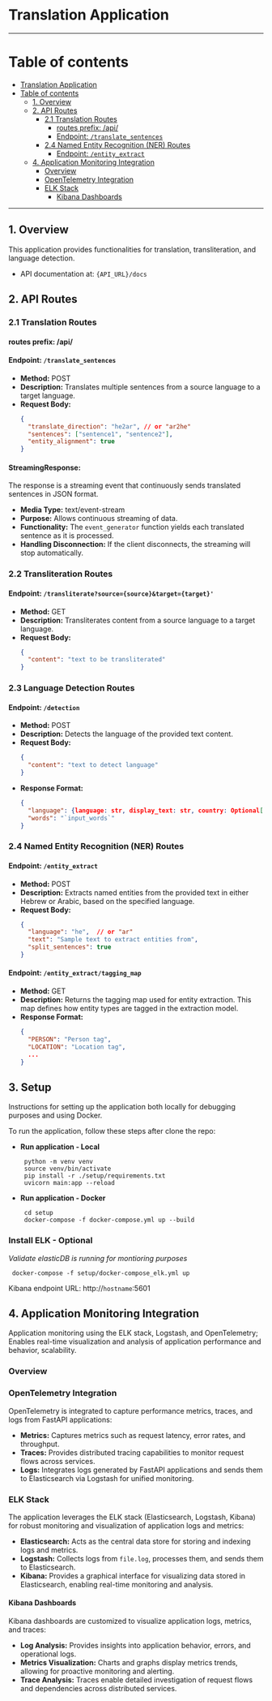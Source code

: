 # Translation Application


---

# Table of contents
- [Translation Application](#translation-application)
- [Table of contents](#table-of-contents)
  - [1. Overview](#1-overview)
  - [2. API Routes](#2-api-routes)
    - [2.1 Translation Routes](#21-translation-routes)
      - [routes prefix: /api/](#routes-prefix-api)
      - [Endpoint: `/translate_sentences`](#endpoint-translate_sentences)
    - [2.4 Named Entity Recognition (NER) Routes](#24-named-entity-recognition-ner-routes)
      - [Endpoint: `/entity_extract`](#endpoint-entity_extract)
  - [4. Application Monitoring Integration](#4-application-monitoring-integration)
    - [Overview](#overview)
    - [OpenTelemetry Integration](#opentelemetry-integration)
    - [ELK Stack](#elk-stack)
      - [Kibana Dashboards](#kibana-dashboards)

---



## 1. Overview

This application provides functionalities for translation, transliteration, and language detection. 
- API documentation at: `{API_URL}/docs` 

## 2. API Routes

### 2.1 Translation Routes
#### routes prefix: /api/

#### Endpoint: `/translate_sentences`

- **Method:** POST
- **Description:** Translates multiple sentences from a source language to a target language.
- **Request Body:**
  ```json
  {
    "translate_direction": "he2ar", // or "ar2he"
    "sentences": ["sentence1", "sentence2"],
    "entity_alignment": true
  }

#### StreamingResponse:
The response is a streaming event that continuously sends translated sentences in JSON format.
- **Media Type:** text/event-stream
- **Purpose:** Allows continuous streaming of data.
- **Functionality:** The `event_generator` function yields each translated sentence as it is processed.
- **Handling Disconnection:** If the client disconnects, the streaming will stop automatically.

### 2.2 Transliteration Routes


#### Endpoint: `/transliterate?source={source}&target={target}'`
- **Method:** GET
- **Description:** Transliterates content from a source language to a target language.
- **Request Body:**
  ```json
  {
    "content": "text to be transliterated"
  }

### 2.3 Language Detection Routes

#### Endpoint: `/detection`

- **Method:** POST
- **Description:** Detects the language of the provided text content.
- **Request Body:**
  ```json
  {
    "content": "text to detect language"
  }
- **Response Format:**
  ```json
  {
    "language": {language: str, display_text: str, country: Optional[str] = None},
    "words": "`input_words`"
  } 
  ```

### 2.4 Named Entity Recognition (NER) Routes

#### Endpoint: `/entity_extract`

- **Method:** POST
- **Description:** Extracts named entities from the provided text in either Hebrew or Arabic, based on the specified language.
- **Request Body:**
  ```json
  {
    "language": "he",  // or "ar"
    "text": "Sample text to extract entities from",
    "split_sentences": true
  }

#### Endpoint: `/entity_extract/tagging_map`

- **Method:** GET
- **Description:** Returns the tagging map used for entity extraction. This map defines how entity types are tagged in the extraction model.
- **Response Format:**
  ```json
  {
    "PERSON": "Person tag",
    "LOCATION": "Location tag",
    ...
  }

## 3. Setup

Instructions for setting up the application both locally for debugging purposes and using Docker.


To run the application, follow these steps after clone the repo:

- **Run application - Local**
  ```
   python -m venv venv
   source venv/bin/activate
   pip install -r ./setup/requirements.txt
   uvicorn main:app --reload
  ```
- **Run application - Docker**
  ```
   cd setup
   docker-compose -f docker-compose.yml up --build
  ```
### Install ELK - Optional
*Validate elasticDB is running for montioring purposes*
  ```
   docker-compose -f setup/docker-compose_elk.yml up
  ```
  Kibana endpoint URL: http://`hostname`:5601

## 4. Application Monitoring Integration

Application monitoring using the ELK stack, Logstash, and OpenTelemetry;
Enables real-time visualization and analysis of application performance and behavior, scalability.

### Overview

### OpenTelemetry Integration

OpenTelemetry is integrated to capture performance metrics, traces, and logs from FastAPI applications:

- **Metrics:** Captures metrics such as request latency, error rates, and throughput.
- **Traces:** Provides distributed tracing capabilities to monitor request flows across services.
- **Logs:** Integrates logs generated by FastAPI applications and sends them to Elasticsearch via Logstash for unified monitoring.

### ELK Stack

The application leverages the ELK stack (Elasticsearch, Logstash, Kibana) for robust monitoring and visualization of application logs and metrics:

- **Elasticsearch:** Acts as the central data store for storing and indexing logs and metrics.
- **Logstash:** Collects logs from `file.log`, processes them, and sends them to Elasticsearch.
- **Kibana:** Provides a graphical interface for visualizing data stored in Elasticsearch, enabling real-time monitoring and analysis.

#### Kibana Dashboards

Kibana dashboards are customized to visualize application logs, metrics, and traces:

- **Log Analysis:** Provides insights into application behavior, errors, and operational logs.
- **Metrics Visualization:** Charts and graphs display metrics trends, allowing for proactive monitoring and alerting.
- **Trace Analysis:** Traces enable detailed investigation of request flows and dependencies across distributed services.
